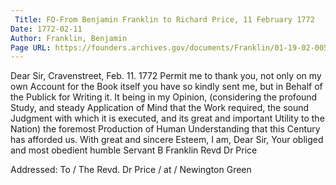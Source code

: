 ```yaml
---
 Title: FO-From Benjamin Franklin to Richard Price, 11 February 1772
Date: 1772-02-11
Author: Franklin, Benjamin
Page URL: https://founders.archives.gov/documents/Franklin/01-19-02-0050
---
```


Dear Sir,
Cravenstreet, Feb. 11. 1772
Permit me to thank you, not only on my own Account for the Book itself you have so kindly sent me, but in Behalf of the Publick for Writing it. It being in my Opinion, (considering the profound Study, and steady Application of Mind that the Work required, the sound Judgment with which it is executed, and its great and important Utility to the Nation) the foremost Production of Human Understanding that this Century has afforded us. With great and sincere Esteem, I am, Dear Sir, Your obliged and most obedient humble Servant
B Franklin
Revd Dr Price
 
Addressed: To / The Revd. Dr Price / at / Newington Green

